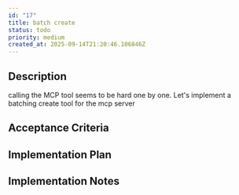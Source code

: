 ```yaml
---
id: "17"
title: batch create
status: todo
priority: medium
created_at: 2025-09-14T21:20:46.106846Z
---
```

## Description

calling the MCP tool seems to be hard one by one. Let's implement a batching create tool for the mcp server

## Acceptance Criteria
<!-- AC:BEGIN -->


<!-- AC:END -->

## Implementation Plan




## Implementation Notes




